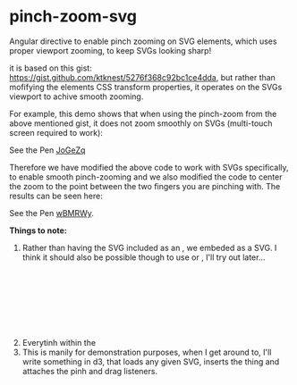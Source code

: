 pinch-zoom-svg
==============

Angular directive to enable pinch zooming on SVG elements, which uses proper viewport zooming, to keep SVGs looking sharp!

it is based on this gist: <a href="https://gist.github.com/ktknest/5276f368c92bc1ce4dda">https://gist.github.com/ktknest/5276f368c92bc1ce4dda</a>, but rather than mofifying the elements CSS transform properties, it operates on the SVGs viewport to achive smooth zooming.

For example, this demo shows that when using the pinch-zoom from the above mentioned gist, it does not zoom smoothly on SVGs (multi-touch screen required to work):
<p data-height="147" data-theme-id="0" data-slug-hash="JoGeZq" data-default-tab="result" data-user="dobe" class='codepen'>See the Pen <a href='http://codepen.io/dobe/pen/JoGeZq/'>JoGeZq</a></p>
<script async src="//assets.codepen.io/assets/embed/ei.js"></script>

Therefore we have modified the above code to work with SVGs specifically, to enable smooth pinch-zooming and we also modified the code to center the zoom to the point between the two fingers you are pinching with. The results can be seen here:
<p data-height="268" data-theme-id="0" data-slug-hash="wBMRWy" data-default-tab="result" data-user="dobe" class='codepen'>See the Pen <a href='http://codepen.io/dobe/pen/wBMRWy/'>wBMRWy</a>.</p>
<script async src="//assets.codepen.io/assets/embed/ei.js"></script>

**Things to note:**
1.  Rather than having the SVG included as an <img>, we embeded as a SVG. I think it should also be possible though to use <embed> or <object>, I'll try out later...
2.  Everytinh within the <svg> tag is nested in a <g> tag with id="viewport". We need to have this so we can do the proper SVG zooming, without loosing sharpness.
3.  This is manily for demonstration purposes, when I get around to, I'll write something in d3, that loads any given SVG, inserts the <g id="viewport"> thing and attaches the pinh and drag listeners.
